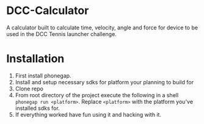 DCC-Calculator
==============
A calculator built to calculate time, velocity, angle and force for device to be used in the DCC Tennis launcher challenge.

Installation
==============
1. First install phonegap.
2. Install and setup necessary sdks for platform your planning to build for
3. Clone repo
4. From root directory of the project execute the following in a shell `phonegap run <platform>`. Replace `<platform>` with the platform you've installed sdks for.
5. If everything worked have fun using it and hacking with it.
